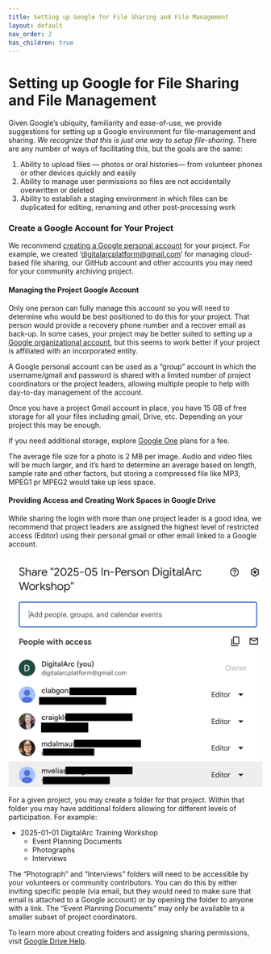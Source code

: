 ```yaml
---
title: Setting up Google for File Sharing and File Management
layout: default
nav_order: 2
has_children: true
---
```


# Setting up Google for File Sharing and File Management


Given Google’s ubiquity, familiarity and ease-of-use, we provide suggestions for setting up a Google environment for file-management and sharing. *We recognize that this is just one way to setup file-sharing*. There are any number of ways of facilitating this, but the goals are the same:

1. Ability to upload files — photos or oral histories—  from volunteer phones or other devices quickly and easily 
2. Ability to manage user permissions so files are not accidentally overwritten or deleted 
3. Ability to establish a staging environment in which files can be duplicated for editing, renaming and other post-processing work

### Create a Google Account for Your Project

We recommend [creating a Google personal account](https://support.google.com/accounts/answer/27441?hl=en-EN&co=GENIE.Platform%3DDesktop) for your project. For example, we created ‘digitalarcplatform@gmail.com’ for managing cloud-based file sharing, our GitHub account and other accounts you may need for your community archiving project.
 
#### Managing the Project Google Account
Only one person can fully manage this account so you will need to determine who would be best positioned to do this for your project. That person would provide a recovery phone number and a recover email as back-up. In some cases, your project may be better suited to setting up a [Google organizational account](https://support.google.com/google-ads/answer/188610?hl=en), but this seems to work better if your project is affiliated with an incorporated entity. 

A Google personal account can be used as a “group” account in which the username/gmail and password is shared with a limited number of project coordinators or the project leaders, allowing multiple people to help with day-to-day management of the account. 

Once you have a project Gmail account in place, you have 15 GB of free storage for all your files including gmail, Drive, etc. Depending on your project this may be enough. 

If you need additional storage, explore [Google One](https://one.google.com/about/) plans for a fee. 

The average file size for a photo is 2 MB per image. Audio and video files will be much larger, and it’s hard to determine an average based on length, sample rate and other factors, but storing a compressed file like MP3, MPEG1 pr MPEG2 would take up less space.  

#### Providing Access and Creating Work Spaces in Google Drive
While sharing the login with more than one project leader is a good idea, we recommend that project leaders are assigned the highest level of restricted access (Editor) using their personal gmail or other email linked to a Google account. 

![Screen shot of digitalarcplatform Google Drive illustrating how to share files and assign permissions](/assets/images/digitalarc_screenshot_google_drive_permissions.png)

For a given project, you may create a folder for that project. Within that folder you may have additional folders allowing for different levels of participation. For example:

* 2025-01-01 DigitalArc Training Workshop
	* Event Planning Documents
	* Photographs
	* Interviews

The “Photograph” and “Interviews” folders will need to be accessible by your volunteers or community contributors. You can do this by either inviting specific people (via email, but they would need to make sure that email is attached to a Google account) or by opening the folder to anyone with a link. The “Event Planning Documents” may only be available to a smaller subset of project coordinators. 

To learn more about creating folders and assigning sharing permissions, visit [Google Drive Help](https://support.google.com/drive/answer/2424384?hl=en&ref_topic=14940&sjid=14924289348682275831-NC). 
